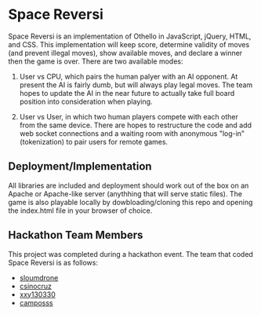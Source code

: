 # Space Reversi
Space Reversi is an implementation of Othello in JavaScript, jQuery, HTML, and CSS. This implementation will keep score, determine validity of moves (and prevent illegal moves), show available moves, and declare a winner then the game is over. There are two available modes: 

1) User vs CPU, which pairs the human palyer with an AI opponent. At present the AI is fairly dumb, but will always play legal moves. The team hopes to update the AI in the near future to actually take full board position into consideration when playing.

2) User vs User, in which two human players compete with each other from the same device. There are hopes to  restructure the code and add web socket connections and a waiting room with anonymous "log-in" (tokenization) to pair users for remote games.

## Deployment/Implementation

All libraries are included and deployment should work out of the box on an Apache or Apache-like server (anythhing that will serve static files). The game is also playable locally by dowbloading/cloning this repo and opening the index.html file in your browser of choice.

## Hackathon Team Members
This project was completed during a hackathon event. The team that coded Space Reversi is as follows:

 - [sloumdrone](https://github.com/sloumdrone)
 - [csinocruz](https://github.com/csinocruz)
 - [xxy130330](https://github.com/xxy130330)
 - [camposss](https://github.com/camposss)
